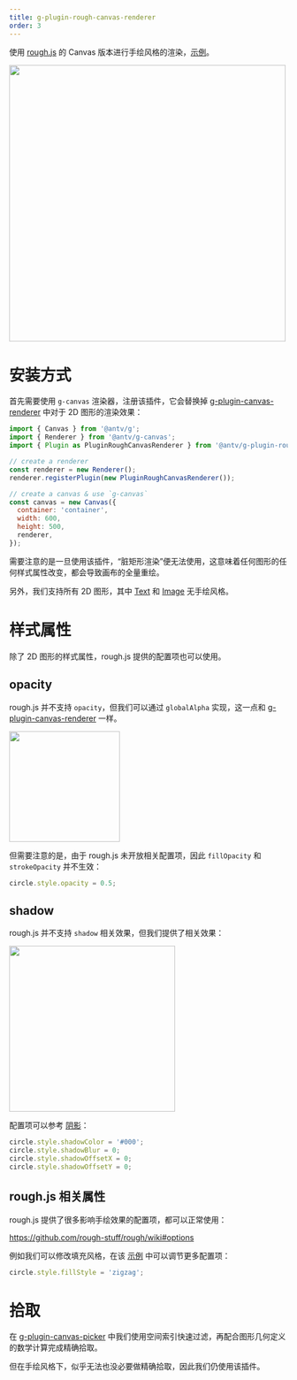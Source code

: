 ```yaml
---
title: g-plugin-rough-canvas-renderer
order: 3
---
```


使用 [rough.js](https://roughjs.com/) 的 Canvas 版本进行手绘风格的渲染，[示例](/zh/examples/plugins#rough)。

<img src="https://gw.alipayobjects.com/mdn/rms_6ae20b/afts/img/A*d4iiS5_3YVIAAAAAAAAAAAAAARQnAQ" width="500">

# 安装方式

首先需要使用 `g-canvas` 渲染器，注册该插件，它会替换掉 [g-plugin-canvas-renderer](/zh/docs/plugins/canvas-renderer) 中对于 2D 图形的渲染效果：

```js
import { Canvas } from '@antv/g';
import { Renderer } from '@antv/g-canvas';
import { Plugin as PluginRoughCanvasRenderer } from '@antv/g-plugin-rough-canvas-renderer';

// create a renderer
const renderer = new Renderer();
renderer.registerPlugin(new PluginRoughCanvasRenderer());

// create a canvas & use `g-canvas`
const canvas = new Canvas({
  container: 'container',
  width: 600,
  height: 500,
  renderer,
});
```

需要注意的是一旦使用该插件，“脏矩形渲染”便无法使用，这意味着任何图形的任何样式属性改变，都会导致画布的全量重绘。

另外，我们支持所有 2D 图形，其中 [Text]() 和 [Image]() 无手绘风格。

# 样式属性

除了 2D 图形的样式属性，rough.js 提供的配置项也可以使用。

## opacity

rough.js 并不支持 `opacity`，但我们可以通过 `globalAlpha` 实现，这一点和 [g-plugin-canvas-renderer](/zh/docs/plugins/canvas-renderer) 一样。

<img src="https://gw.alipayobjects.com/mdn/rms_6ae20b/afts/img/A*gl6ETYiyCCQAAAAAAAAAAAAAARQnAQ" width="200">

但需要注意的是，由于 rough.js 未开放相关配置项，因此 `fillOpacity` 和 `strokeOpacity` 并不生效：

```js
circle.style.opacity = 0.5;
```

## shadow

rough.js 并不支持 `shadow` 相关效果，但我们提供了相关效果：

<img src="https://gw.alipayobjects.com/mdn/rms_6ae20b/afts/img/A*JKLVSrYk7BYAAAAAAAAAAAAAARQnAQ" width="300">

配置项可以参考 [阴影](/zh/docs/api/basic/display-object#阴影)：

```js
circle.style.shadowColor = '#000';
circle.style.shadowBlur = 0;
circle.style.shadowOffsetX = 0;
circle.style.shadowOffsetY = 0;
```

## rough.js 相关属性

rough.js 提供了很多影响手绘效果的配置项，都可以正常使用：

https://github.com/rough-stuff/rough/wiki#options

例如我们可以修改填充风格，在该 [示例](/zh/examples/plugins#rough) 中可以调节更多配置项：

```js
circle.style.fillStyle = 'zigzag';
```

# 拾取

在 [g-plugin-canvas-picker](/zh/docs/plugins/canvas-picker) 中我们使用空间索引快速过滤，再配合图形几何定义的数学计算完成精确拾取。

但在手绘风格下，似乎无法也没必要做精确拾取，因此我们仍使用该插件。
